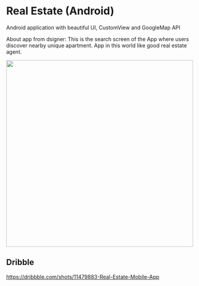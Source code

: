 # Real Estate (Android)

Android application with beautiful UI, CustomView and GoogleMap API

About app from dsigner:
This is the search screen of the App where users discover nearby unique apartment. App in this world like good real estate agent.

  <img src="https://cdn.dribbble.com/users/1584999/screenshots/11479883/media/856602c6625a358460d4d5aba85070ba.png" width="500" >

## Dribble
https://dribbble.com/shots/11479883-Real-Estate-Mobile-App
